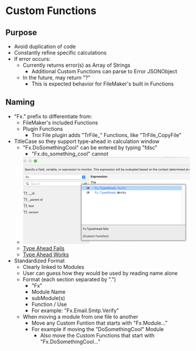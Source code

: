# Custom Functions

## Purpose

- Avoid duplication of code
- Constantly refine specific calculations
- If error occurs:
  - Currently returns error(s) as Array of Strings
    - Additional Custom Functions can parse to Error JSONObject 
  - In the future, may return "?"
    - This is expected behavior for FileMaker's built in Functions 

## Naming

- "Fx." prefix to differentiate from:
  - FileMaker's included Functions
  - Plugin Functions
    - Troi File plugin adds "TrFile_" Functions, like "TrFile_CopyFile"
- TitleCase so they support type-ahead in calculation window
  - "Fx.DoSomethingCool" can be entered by typing "fdsc"
    - "Fx.do_something_cool" cannot
  - ![Type Ahead Concept](Screenshot_CF_TypeAhead.png)
  - [Type Ahead Fails](Screenshot_CF_TypeAhead_Fails.png)
  - [Type Ahead Works](Screenshot_CF_TypeAhead_Works.png)
- Standardized Format
  - Clearly linked to Modules
  - User can guess how they would be used by reading name alone
  - Format (each section separated by ".")
    - "Fx"
    - Module Name
    - subModule(s)
    - Function / Use
    - For example: "Fx.Email.Smtp.Verify"
  - When moving a module from one file to another
    - Move any Custom Funtion that starts with "Fx.Module..."
    - For example if moving the "DoSomethingCool" Module
      - Also move the Custom Functions that start with "Fx.DoSomethingCool..."
